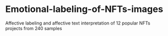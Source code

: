 # Emotional-labeling-of-NFTs-images
Affective labeling and affective text interpretation of 12 popular NFTs projects from 240 samples
